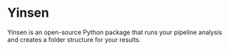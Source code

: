 # Yinsen

Yinsen is an open-source Python package that runs your pipeline analysis and creates a folder structure for your results. 
